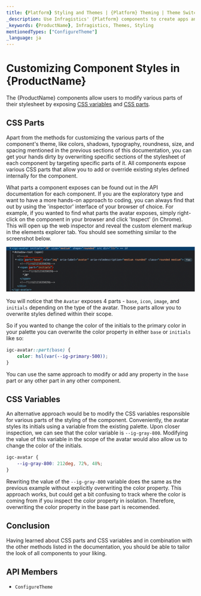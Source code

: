 ```yaml
---
title: {Platform} Styling and Themes | {Platform} Theming | Theme Switching | Infragistics
_description: Use Infragistics' {Platform} components to create apps and improve data visualization with the world’s fastest, virtualized, real-time {Platform} data grid and streaming financial and business and financial charts.
_keywords: {ProductName}, Infragistics, Themes, Styling
mentionedTypes: ["ConfigureTheme"]
_language: ja
---
```


# Customizing Component Styles in {ProductName}

The {ProductName} components allow users to modify various parts of their stylesheet by exposing [CSS variables](https://developer.mozilla.org/en-US/docs/Web/CSS/Using_CSS_custom_properties) and [CSS parts](https://developer.mozilla.org/en-US/docs/Web/CSS/::part).

## CSS Parts

Apart from the methods for customizing the various parts of the component's theme, like colors, shadows, typography, roundness, size, and spacing mentioned in the previous sections of this documentation, you can get your hands dirty by overwriting specific sections of the stylesheet of each component by targeting specific parts of it. All components expose various CSS parts that allow you to add or override existing styles defined internally for the component.

What parts a component exposes can be found out in the API documentation for each component. If you are the exploratory type and want to have a more hands-on approach to coding, you can always find that out by using the 'inspector' interface of your browser of choice.
For example, if you wanted to find what parts the avatar exposes, simply right-click on the component in your browser and click 'Inspect' (in Chrome). This will open up the web inspector and reveal the custom element markup in the elements explorer tab. You should see something similar to the screenshot below.

<img class="responsive-img" src="../../images/avatar-markup.png" />

You will notice that the `Avatar` exposes 4 parts - `base`, `icon`, `image`, and `initials` depending on the type of the avatar. Those parts allow you to overwrite styles defined within their scope.

So if you wanted to change the color of the initials to the primary color in your palette you can overwrite the color property in either `base` or `initials` like so:

```css
igc-avatar::part(base) {
    color: hsl(var(--ig-primary-500));
}
```

You can use the same approach to modify or add any property in the `base` part or any other part in any other component.

## CSS Variables

An alternative approach would be to modify the CSS variables responsible for various parts of the styling of the component. Conveniently, the avatar styles its initials using a variable from the existing palette. Upon closer inspection, we can see that the color variable is `--ig-gray-800`. Modifying the value of this variable in the scope of the avatar would also allow us to change the color of the initials.

```css
igc-avatar {
    --ig-gray-800: 212deg, 72%, 48%;
}
```

Rewriting the value of the `--ig-gray-800` variable does the same as the previous example without explicitly overwriting the color property. This approach works, but could get a bit confusing to track where the color is coming from if you inspect the color property in isolation. Therefore, overwriting the color property in the base part is recomended.


## Conclusion

Having learned about CSS parts and CSS variables and in combination with the other methods listed in the documentation, you should be able to tailor the look of all components to your liking.

## API Members

 - `ConfigureTheme`